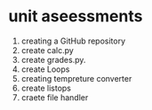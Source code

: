 # unit aseessments
1. creating a GitHub repository
2. create calc.py
3. create grades.py.
4. create Loops
5. creating tempreture converter
6. create listops
7. craete file handler

